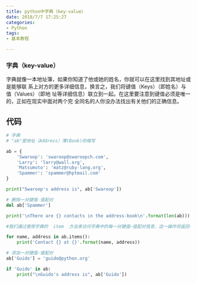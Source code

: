 ```yaml
---
title: python中字典（key-value）
date: 2018/7/7 17:25:27
categories: 
- Python
tags: 
- 基本教程

---
```


### 字典（key-value）

字典就像一本地址簿，如果你知道了他或她的姓名，你就可以在这里找到其地址或是能够联
系上对方的更多详细信息，换言之，我们将键值（Keys）（即姓名）与值（Values）（即地
址等详细信息）联立到一起。在这里要注意到键值必须是唯一的，正如在现实中面对两个完
全同名的人你没办法找出有关他们的正确信息。

## 代码

```python
# 字典
# "ab"是地址（Address）薄(Book)的缩写

ab = {
    'Swaroop': 'swaroop@swaroopch.com',
    'Larry': 'larry@wall.org',
    'Matsumoto': 'matz@ruby-lang.org',
    'Spammer': 'spammer@hptmail.com'
}

print("Swaroop's address is", ab['Swaroop'])

# 删除一对键值-值配对
del ab['Spammer']

print('\nThere are {} contacts in the address-book\n'.format(len(ab)))

#我们通过使用字典的  item  方法来访问字典中的每一对键值—值配对信息，这一操作将返回一份包含元组的列表

for name, address in ab.items():
    print('Contact {} at {}'.format(name, address))

# 添加一对键值-值配对
ab['Guido'] = 'guido@python.org'

if 'Guido' in ab:
    print("\nGuido's address is", ab['Guido'])
```

